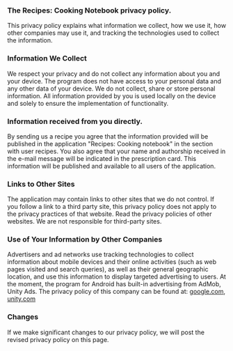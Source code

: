 ### The Recipes: Cooking Notebook privacy policy.

This privacy policy explains what information we collect, how we use it, how other companies may use it, and tracking the technologies used to collect the information.

### Information We Collect

We respect your privacy and do not collect any information about you and your device. The program does not have access to your personal data and any other data of your device.
We do not collect, share or store personal information. All information provided by you is used locally on the device and solely to ensure the implementation of functionality.

### Information received from you directly.

By sending us a recipe you agree that the information provided will be published in the application "Recipes: Cooking notebook" in the section with user recipes. You also agree that your name and authorship received in the e-mail message will be indicated in the prescription card. This information will be published and available to all users of the application.

### Links to Other Sites

The application may contain links to other sites that we do not control. If you follow a link to a third party site, this privacy policy does not apply to the privacy practices of that website. Read the privacy policies of other websites. We are not responsible for third-party sites.

### Use of Your Information by Other Companies

Advertisers and ad networks use tracking technologies to collect information about mobile devices and their online activities (such as web pages visited and search queries), as well as their general geographic location, and use this information to display targeted advertising to users. At the moment, the program for Android has built-in advertising from AdMob, Unity Ads. The privacy policy of this company can be found at: [google.com](https://www.google.com/intl/ru/policies/privacy/), [unity.com](https://unity.com/legal/privacy-policy)

### Changes

If we make significant changes to our privacy policy, we will post the revised privacy policy on this page.
